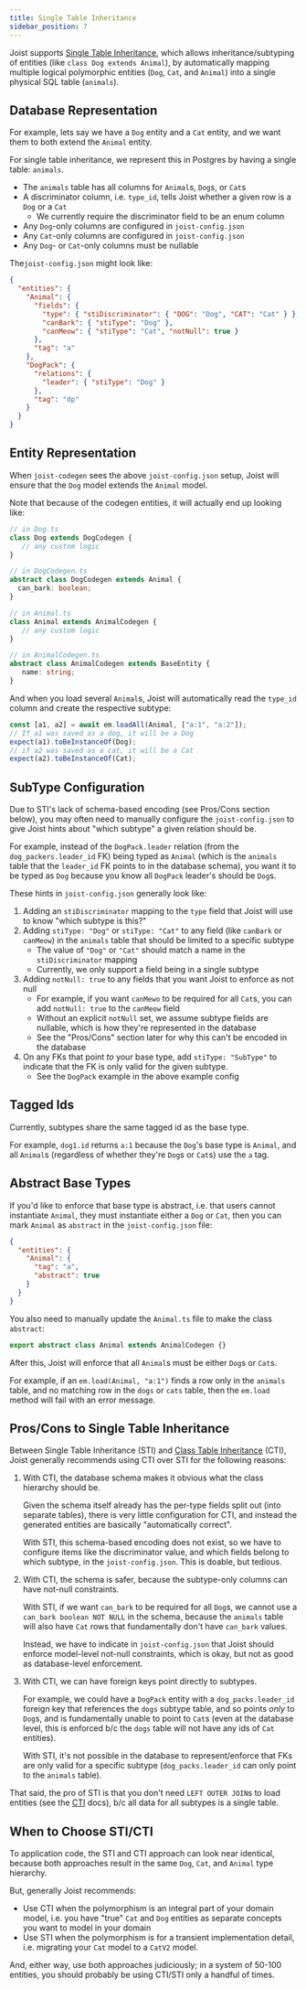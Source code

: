```yaml
---
title: Single Table Inheritance
sidebar_position: 7
---
```


Joist supports [Single Table Inheritance](https://www.martinfowler.com/eaaCatalog/singleTableInheritance.html), which allows inheritance/subtyping of entities (like `class Dog extends Animal`), by automatically mapping multiple logical polymorphic entities (`Dog`, `Cat`, and `Animal`) into a single physical SQL table (`animals`).

## Database Representation

For example, lets say we have a `Dog` entity and a `Cat` entity, and we want them to both extend the `Animal` entity.

For single table inheritance, we represent this in Postgres by having a single table: `animals`.

- The `animals` table has all columns for `Animal`s, `Dog`s, or `Cat`s
- A discriminator column, i.e. `type_id`, tells Joist whether a given row is a `Dog` or a `Cat`
  - We currently require the discriminator field to be an enum column
- Any `Dog`-only columns are configured in `joist-config.json`
- Any `Cat`-only columns are configured in `joist-config.json`
- Any `Dog`- or `Cat`-only columns must be nullable

The`joist-config.json` might look like:

```json
{
  "entities": {
    "Animal": {
      "fields": {
        "type": { "stiDiscriminator": { "DOG": "Dog", "CAT": "Cat" } },
        "canBark": { "stiType": "Dog" },
        "canMeow": { "stiType": "Cat", "notNull": true }
      },
      "tag": "a"
    },
    "DogPack": {
      "relations": {
        "leader": { "stiType": "Dog" }
      },
      "tag": "dp"
    }
  }
}
```

## Entity Representation

When `joist-codegen` sees the above `joist-config.json` setup, Joist will ensure that the `Dog` model extends the `Animal` model.

Note that because of the codegen entities, it will actually end up looking like:

```typescript
// in Dog.ts
class Dog extends DogCodegen {
   // any custom logic
}

// in DogCodegen.ts
abstract class DogCodegen extends Animal {
  can_bark: boolean;
}

// in Animal.ts
class Animal extends AnimalCodegen {
   // any custom logic
}

// in AnimalCodegen.ts
abstract class AnimalCodegen extends BaseEntity {
   name: string;
}
```

And when you load several `Animal`s, Joist will automatically read the `type_id` column and create the respective subtype:

```typescript
const [a1, a2] = await em.loadAll(Animal, ["a:1", "a:2"]);
// If a1 was saved as a dog, it will be a Dog
expect(a1).toBeInstanceOf(Dog);
// if a2 was saved as a cat, it will be a Cat
expect(a2).toBeInstanceOf(Cat);
```

## SubType Configuration

Due to STI's lack of schema-based encoding (see Pros/Cons section below), you may often need to manually configure the `joist-config.json` to give Joist hints about "which subtype" a given relation should be.

For example, instead of the `DogPack.leader` relation (from the `dog_packers.leader_id` FK) being typed as `Animal` (which is the `animals` table that the `leader_id` FK points to in the database schema), you want it to be typed as `Dog` because you know all `DogPack` leader's should be `Dog`s.

These hints in `joist-config.json` generally look like:

1. Adding an `stiDiscriminator` mapping to the `type` field that Joist will use to know "which subtype is this?"
2. Adding `stiType: "Dog"` or `stiType: "Cat"` to any field (like `canBark` or `canMeow`) in the `animals` table that should be limited to a specific subtype
   - The value of `"Dog"` or `"Cat"` should match a name in the `stiDiscriminator` mapping
   - Currently, we only support a field being in a single subtype
3. Adding `notNull: true` to any fields that you want Joist to enforce as not null
   - For example, if you want `canMewo` to be required for all `Cat`s, you can add `notNull: true` to the `canMeow` field
   - Without an explicit `notNull` set, we assume subtype fields are nullable, which is how they're represented in the database
   - See the "Pros/Cons" section later for why this can't be encoded in the database
4. On any FKs that point _to_ your base type, add `stiType: "SubType"` to indicate that the FK is only valid for the given subtype.
   - See the `DogPack` example in the above example config

## Tagged Ids

Currently, subtypes share the same tagged id as the base type.

For example, `dog1.id` returns `a:1` because the `Dog`'s base type is `Animal`, and all `Animal`s (regardless of whether they're `Dog`s or `Cat`s) use the `a` tag.

## Abstract Base Types

If you'd like to enforce that base type is abstract, i.e. that users cannot instantiate `Animal`, they must instantiate either a `Dog` or `Cat`, then you can mark `Animal` as `abstract` in the `joist-config.json` file:

```json
{
  "entities": {
    "Animal": {
      "tag": "a",
      "abstract": true
    }
  }
}
```

You also need to manually update the `Animal.ts` file to make the class `abstract`:

```typescript
export abstract class Animal extends AnimalCodegen {}
```

After this, Joist will enforce that all `Animal`s must be either `Dog`s or `Cat`s.

For example, if an `em.load(Animal, "a:1")` finds a row only in the `animals` table, and no matching row in the `dogs` or `cats` table, then the `em.load` method will fail with an error message.

## Pros/Cons to Single Table Inheritance

Between Single Table Inheritance (STI) and [Class Table Inheritance](./class-table-inheritance.md) (CTI), Joist generally recommends using CTI over STI for the following reasons:

1. With CTI, the database schema makes it obvious what the class hierarchy should be.

   Given the schema itself already has the per-type fields split out (into separate tables), there is very little configuration for CTI, and instead the generated entities are basically "automatically correct".

   With STI, this schema-based encoding does not exist, so we have to configure items like the discriminator value, and which fields belong to which subtype, in the `joist-config.json`. This is doable, but tedious.

2. With CTI, the schema is safer, because the subtype-only columns can have not-null constraints.

   With STI, if we want `can_bark` to be required for all `Dog`s, we cannot use a `can_bark boolean NOT NULL` in the schema, because the `animals` table will also have `Cat` rows that fundamentally don't have `can_bark` values.

   Instead, we have to indicate in `joist-config.json` that Joist should enforce model-level not-null constraints, which is okay, but not as good as database-level enforcement.

3. With CTI, we can have foreign keys point directly to subtypes.

   For example, we could have a `DogPack` entity with a `dog_packs.leader_id` foreign key that references the `dogs` subtype table, and so points _only_ to `Dog`s, and is fundamentally unable to point to `Cat`s (even at the database level, this is enforced b/c the `dogs` table will not have any ids of `Cat` entities).

   With STI, it's not possible in the database to represent/enforce that FKs are only valid for a specific subtype (`dog_packs.leader_id` can only point to the `animals` table).

That said, the pro of STI is that you don't need `LEFT OUTER JOIN`s to load entities (see the [CTI](./class-table-inheritance.md) docs), b/c all data for all subtypes is a single table.

## When to Choose STI/CTI

To application code, the STI and CTI approach can look near identical, because both approaches result in the same `Dog`, `Cat`, and `Animal` type hierarchy.

But, generally Joist recommends:

- Use CTI when the polymorphism is an integral part of your domain model, i.e. you have "true" `Cat` and `Dog` entities as separate concepts you want to model in your domain
- Use STI when the polymorphism is for a transient implementation detail, i.e. migrating your `Cat` model to a `CatV2` model.

And, either way, use both approaches judiciously; in a system of 50-100 entities, you should probably be using CTI/STI only a handful of times.
